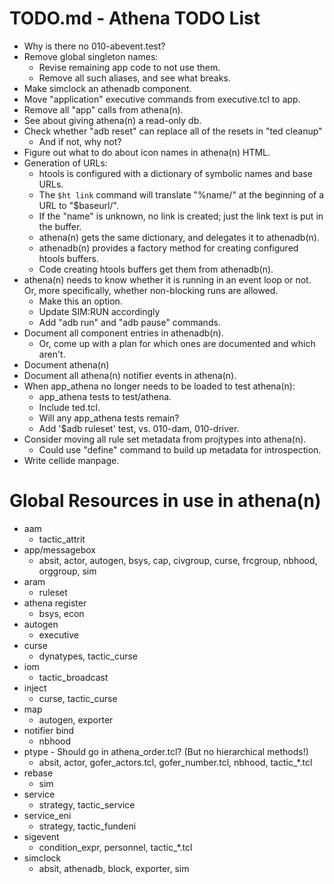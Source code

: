# TODO.md - Athena TODO List

- Why is there no 010-abevent.test?
- Remove global singleton names:
  - Revise remaining app code to not use them.
  - Remove all such aliases, and see what breaks.
- Make simclock an athenadb component.
- Move "application" executive commands from executive.tcl to app.
- Remove all "app" calls from athena(n).
- See about giving athena(n) a read-only db.
- Check whether "adb reset" can replace all of the resets in "ted cleanup"
  - And if not, why not?
- Figure out what to do about icon names in athena(n) HTML.
- Generation of URLs:
  - htools is configured with a dictionary of symbolic names and base URLs.
  - The `$ht link` command will translate "%name/" at the beginning of a
    URL to "$baseurl/".
  - If the "name" is unknown, no link is created; just the link text is
    put in the buffer.
  - athena(n) gets the same dictionary, and delegates it to athenadb(n).
  - athenadb(n) provides a factory method for creating configured htools
    buffers.
  - Code creating htools buffers get them from athenadb(n).
- athena(n) needs to know whether it is running in an event loop or not.
  Or, more specifically, whether non-blocking runs are allowed.
  - Make this an option.
  - Update SIM:RUN accordingly
  - Add "adb run" and "adb pause" commands.
- Document all component entries in athenadb(n).
  - Or, come up with a plan for which ones are documented and which aren't.
- Document athena(n)
- Document all athena(n) notifier events in athena(n).
- When app_athena no longer needs to be loaded to test athena(n):
  - app_athena tests to test/athena.
  - Include ted.tcl.
  - Will any app_athena tests remain?
  - Add '$adb ruleset' test, vs. 010-dam, 010-driver.
- Consider moving all rule set metadata from projtypes into athena(n).
  - Could use "define" command to build up metadata for introspection.
- Write cellide manpage.

# Global Resources in use in athena(n)

- aam
  - tactic_attrit
- app/messagebox
  - absit, actor, autogen, bsys, cap, civgroup, curse, frcgroup, nbhood, 
    orggroup, sim
- aram
  - ruleset
- athena register
  - bsys, econ
- autogen
  - executive
- curse
  - dynatypes, tactic_curse
- iom
  - tactic_broadcast
- inject
  - curse, tactic_curse
- map
  - autogen, exporter
- notifier bind
  - nbhood
- ptype - Should go in athena_order.tcl? (But no hierarchical methods!)
  - absit, actor, gofer_actors.tcl, gofer_number.tcl, nbhood, tactic_*.tcl
- rebase
  - sim
- service
  - strategy, tactic_service
- service_eni
  - strategy, tactic_fundeni
- sigevent
  - condition_expr, personnel, tactic_*.tcl
- simclock
  - absit, athenadb, block, exporter, sim


